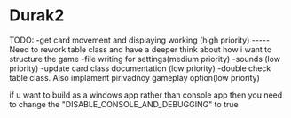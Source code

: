 # Durak2
TODO:
-get card movement and displaying working (high priority)
-----Need to rework table class and have a deeper think about how i want to structure the game
-file writing for settings(medium priority)
-sounds (low priority)
-update card class documentation (low priority)
-double check table class. Also implament pirivadnoy gameplay option(low priority)


if u want to build as a windows app rather than console app then you need to change the "DISABLE_CONSOLE_AND_DEBUGGING" to true